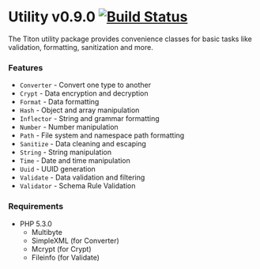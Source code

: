 # Utility v0.9.0 [![Build Status](https://travis-ci.org/titon/utility.png)](https://travis-ci.org/titon/utility) #

The Titon utility package provides convenience classes for basic tasks like validation, formatting, sanitization and more.

### Features ###

* `Converter` - Convert one type to another
* `Crypt` - Data encryption and decryption
* `Format` - Data formatting
* `Hash` - Object and array manipulation
* `Inflector` - String and grammar formatting
* `Number` - Number manipulation
* `Path` - File system and namespace path formatting
* `Sanitize` - Data cleaning and escaping
* `String` - String manipulation
* `Time` - Date and time manipulation
* `Uuid` - UUID generation
* `Validate` - Data validation and filtering
* `Validator` - Schema Rule Validation

### Requirements ###

* PHP 5.3.0
	* Multibyte
	* SimpleXML (for Converter)
	* Mcrypt (for Crypt)
	* Fileinfo (for Validate)